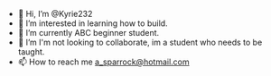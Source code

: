 - 👋 Hi, I’m @Kyrie232
- 👀 I’m interested in learning how to build.
- 🌱 I’m currently ABC beginner student. 
- 💞️ I’m I'm not looking to collaborate, im a student who needs to be taught.
- 📫 How to reach me a_sparrock@hotmail.com 

<!---
Kyrie232/Kyrie232 is a ✨ special ✨ repository because its `README.md` (this file) appears on your GitHub profile.
You can click the Preview link to take a look at your changes.
--->
